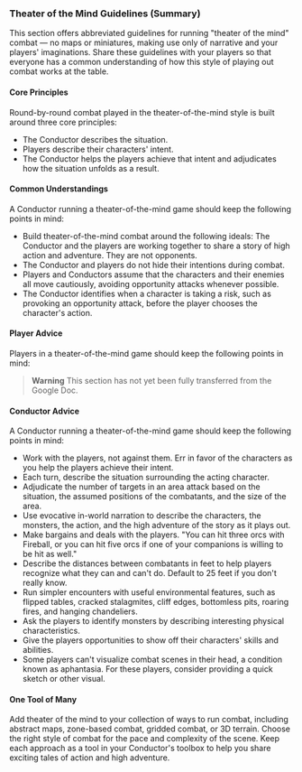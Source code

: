 ### Theater of the Mind Guidelines (Summary)

This section offers abbreviated guidelines for running "theater of the mind" combat — no maps or miniatures, making use only of narrative and your players' imaginations.
Share these guidelines with your players so that everyone has a common understanding of how this style of playing out combat works at the table.

#### Core Principles

Round-by-round combat played in the theater-of-the-mind style is built around three core principles:

- The Conductor describes the situation.
- Players describe their characters' intent.
- The Conductor helps the players achieve that intent and adjudicates how the situation unfolds as a result.

#### Common Understandings

A Conductor running a theater-of-the-mind game should keep the following points in mind:

- Build theater-of-the-mind combat around the following ideals:
  The Conductor and the players are working together to share a story of high action and adventure.
  They are not opponents.
- The Conductor and players do not hide their intentions during combat.
- Players and Conductors assume that the characters and their enemies all move cautiously, avoiding opportunity attacks whenever possible.
- The Conductor identifies when a character is taking a risk, such as provoking an opportunity attack, before the player chooses the character's action.

#### Player Advice

Players in a theater-of-the-mind game should keep the following points in mind:

> **Warning**
> This section has not yet been fully transferred from the Google Doc.

#### Conductor Advice

<!-- spell-checker:words aphantasia -->

A Conductor running a theater-of-the-mind game should keep the following points in mind:

- Work with the players, not against them.
  Err in favor of the characters as you help the players achieve their intent.
- Each turn, describe the situation surrounding the acting character.
- Adjudicate the number of targets in an area attack based on the situation, the assumed positions of the combatants, and the size of the area.
- Use evocative in-world narration to describe the characters, the monsters, the action, and the high adventure of the story as it plays out.
- Make bargains and deals with the players.
  "You can hit three orcs with Fireball, or you can hit five orcs if one of your companions is willing to be hit as well."
- Describe the distances between combatants in feet to help players recognize what they can and can't do.
  Default to 25 feet if you don't really know.
- Run simpler encounters with useful environmental features, such as flipped tables, cracked stalagmites, cliff edges, bottomless pits, roaring fires, and hanging chandeliers.
- Ask the players to identify monsters by describing interesting physical characteristics.
- Give the players opportunities to show off their characters' skills and abilities.
- Some players can't visualize combat scenes in their head, a condition known as aphantasia.
  For these players, consider providing a quick sketch or other visual.

#### One Tool of Many

Add theater of the mind to your collection of ways to run combat, including abstract maps, zone-based combat, gridded combat, or 3D terrain.
Choose the right style of combat for the pace and complexity of the scene.
Keep each approach as a tool in your Conductor's toolbox to help you share exciting tales of action and high adventure.
